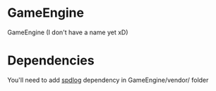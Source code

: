 # GameEngine
GameEngine (I don't have a name yet xD)

# Dependencies
You'll need to add [spdlog](https://github.com/gabime/spdlog) dependency in GameEngine/vendor/ folder
